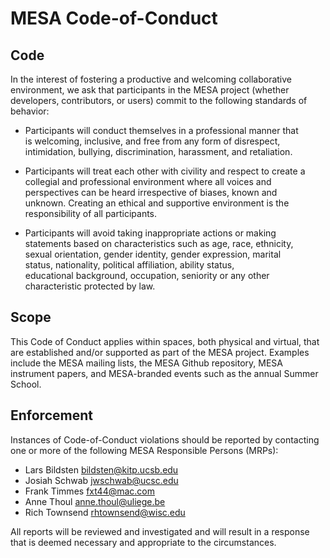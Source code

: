# MESA Code-of-Conduct

## Code

In the interest of fostering a productive and welcoming collaborative
environment, we ask that participants in the MESA project (whether
developers, contributors, or users) commit to the following standards
of behavior:

* Participants will conduct themselves in a professional manner that  
is welcoming, inclusive, and free from any form of disrespect,
intimidation, bullying, discrimination, harassment, and retaliation.

* Participants will treat each other with civility and respect to
create a collegial and professional environment where all voices and  
perspectives can be heard irrespective of biases, known and  
unknown. Creating an ethical and supportive environment is the  
responsibility of all participants.

* Participants will avoid taking inappropriate actions or making  
statements based on characteristics such as age, race, ethnicity,  
sexual orientation, gender identity, gender expression, marital  
status, nationality, political affiliation, ability status,  
educational background, occupation, seniority or any other  
characteristic protected by law.

## Scope

This Code of Conduct applies within spaces, both physical and virtual,
that are established and/or supported as part of the MESA
project. Examples include the MESA mailing lists, the MESA Github
repository, MESA instrument papers, and MESA-branded events such as
the annual Summer School.

## Enforcement

Instances of Code-of-Conduct violations should be reported by
contacting one or more of the following MESA Responsible Persons
(MRPs):

* Lars Bildsten <bildsten@kitp.ucsb.edu>
* Josiah Schwab <jwschwab@ucsc.edu>
* Frank Timmes <fxt44@mac.com>
* Anne Thoul <anne.thoul@uliege.be>
* Rich Townsend <rhtownsend@wisc.edu>

All reports will be reviewed and investigated and will result in a
response that is deemed necessary and appropriate to the
circumstances.
